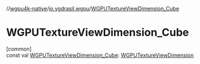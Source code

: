 //[wgpu4k-native](../../index.md)/[io.ygdrasil.wgpu](index.md)/[WGPUTextureViewDimension_Cube](-w-g-p-u-texture-view-dimension_-cube.md)

# WGPUTextureViewDimension_Cube

[common]\
const val [WGPUTextureViewDimension_Cube](-w-g-p-u-texture-view-dimension_-cube.md): [WGPUTextureViewDimension](-w-g-p-u-texture-view-dimension/index.md)